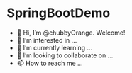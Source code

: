 # SpringBootDemo

- 👋 Hi, I’m @chubbyOrange. Welcome!
- 👀 I’m interested in ...
- 🌱 I’m currently learning ...
- 💞️ I’m looking to collaborate on ...
- 📫 How to reach me ...
